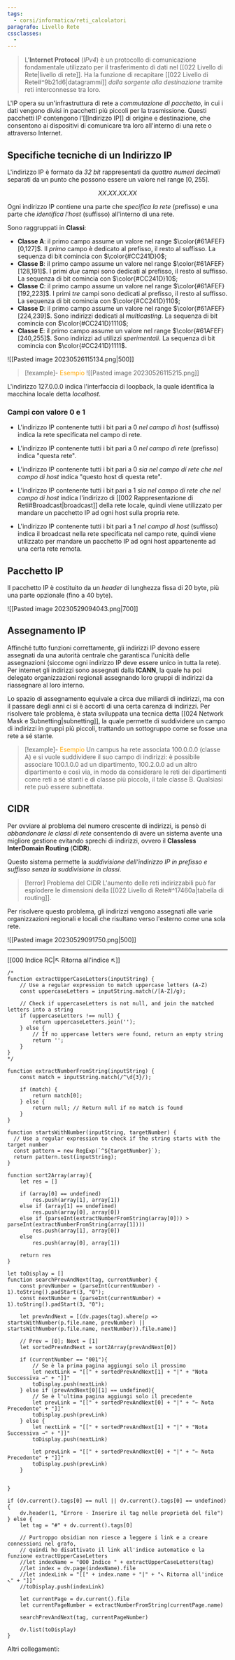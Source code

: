 ```yaml
---
tags:
  - corsi/informatica/reti_calcolatori
paragrafo: Livello Rete
cssclasses:
  - 
---
```

>L'**Internet Protocol** (*IPv4*) è un protocollo di comunicazione fondamentale utilizzato per il trasferimento di dati nel [[022 Livello di Rete|livello di rete]]. Ha la funzione di recapitare [[022 Livello di Rete#^9b21d6|datagrammi]] *dalla sorgente alla destinazione* tramite reti interconnesse tra loro.

L'IP opera su un'infrastruttura di rete a *commutazione di pacchetto*, in cui i dati vengono divisi in pacchetti più piccoli per la trasmissione. Questi pacchetti IP contengono l'[[Indirizzo IP]] di origine e destinazione, che consentono ai dispositivi di comunicare tra loro all'interno di una rete o attraverso Internet.

## Specifiche tecniche di un Indirizzo IP
L'indirizzo IP è formato da *32 bit* rappresentati da *quattro numeri decimali* separati da un punto che possono essere un valore nel range $[0, 255]$.

$$XX.XX.XX.XX$$

Ogni indirizzo IP contiene una parte che *specifica la rete* (prefisso) e una parte che *identifica l'host* (suffisso) all'interno di una rete.

Sono raggruppati in **Classi**:
- **Classe A**: il primo campo assume un valore nel range $\color{#61AFEF}[0,127]$. Il *primo* campo è dedicato al prefisso, il resto al suffisso. La sequenza di bit comincia con $\color{#CC241D}0$;
- **Classe B**: il primo campo assume un valore nel range $\color{#61AFEF}[128,191]$. I primi *due* campi sono dedicati al prefisso, il resto al suffisso. La sequenza di bit comincia con $\color{#CC241D}10$;
- **Classe C**: il primo campo assume un valore nel range $\color{#61AFEF}[192,223]$. I primi *tre* campi sono dedicati al prefisso, il resto al suffisso. La sequenza di bit comincia con $\color{#CC241D}110$;
- **Classe D**: il primo campo assume un valore nel range $\color{#61AFEF}[224,239]$. Sono indirizzi dedicati al *multicasting*. La sequenza di bit comincia con $\color{#CC241D}1110$;
- **Classe E**: il primo campo assume un valore nel range $\color{#61AFEF}[240,255]$. Sono indirizzi ad utilizzi *sperimentali*. La sequenza di bit comincia con $\color{#CC241D}1111$.

![[Pasted image 20230526115134.png|500]]

> [!example]- <font color="orange">Esempio</font>
> ![[Pasted image 20230526115215.png]]

L'indirizzo $127.0.0.0$ indica l'interfaccia di loopback, la quale identifica la macchina locale detta *localhost*.

### Campi con valore 0 e 1
- L'indirizzo IP contenente tutti i bit pari a 0 *nel campo di host* (suffisso) indica la rete specificata nel campo di rete.
- L'indirizzo IP contenente tutti i bit pari a 0 *nel campo di rete* (prefisso) indica "questa rete".
- L'indirizzo IP contenente tutti i bit pari a 0 *sia nel campo di rete che nel campo di host* indica "questo host di questa rete".

- L'indirizzo IP contenente tutti i bit pari a 1 *sia nel campo di rete che nel campo di host* indica l'indirizzo di [[002 Rappresentazione di Reti#Broadcast|broadcast]] della rete locale, quindi viene utilizzato per mandare un pacchetto IP ad ogni host sulla propria rete.
- L'indirizzo IP contenente tutti i bit pari a 1 *nel campo di host* (suffisso) indica il broadcast nella rete specificata nel campo rete, quindi viene utilizzato per mandare un pacchetto IP ad ogni host appartenente ad una certa rete remota.

## Pacchetto IP
Il pacchetto IP è costituito da un *header* di lunghezza fissa di 20 byte, più una parte opzionale (fino a 40 byte).

![[Pasted image 20230529094043.png|700]]

## Assegnamento IP
Affinché tutto funzioni correttamente, gli indirizzi IP devono essere assegnati da una autorità centrale che garantisca l'unicità delle assegnazioni (siccome ogni indirizzo IP deve essere unico in tutta la rete). Per internet gli indirizzi sono assegnati dalla **ICANN**, la quale ha poi delegato organizzazioni regionali assegnando loro gruppi di indirizzi da riassegnare al loro interno.

Lo spazio di assegnamento equivale a circa due miliardi di indirizzi, ma con il passare degli anni ci si è accorti di una certa carenza di indirizzi. Per risolvere tale problema, è stata sviluppata una tecnica detta [[024 Network Mask e Subnetting|subnetting]], la quale permette di suddividere un campo di indirizzi in gruppi più piccoli, trattando un sottogruppo come se fosse una rete a sé stante.

> [!example]- <font color="orange">Esempio</font>
> Un campus ha rete associata 100.0.0.0 (classe A) e si vuole suddividere il suo campo di indirizzi: è possibile associare 100.1.0.0 ad un dipartimento, 100.2.0.0 ad un altro dipartimento e così via, in modo da considerare le reti dei dipartimenti come reti a sé stanti e di classe più piccola, il tale classe B. Qualsiasi rete può essere subnettata.

## CIDR
Per ovviare al problema del numero crescente di indirizzi, is pensò di *abbandonare le classi di rete* consentendo di avere un sistema avente una migliore gestione evitando sprechi di indirizzi, ovvero il **Classless InterDomain Routing** (**CIDR**).

Questo sistema permette la *suddivisione dell'indirizzo IP in prefisso e suffisso senza la suddivisione in classi*. 

> [!error] Problema del CIDR
> L'aumento delle reti indirizzabili può far esplodere le dimensioni della [[022 Livello di Rete#^17460a|tabella di routing]].

Per risolvere questo problema, gli indirizzi vengono assegnati alle varie organizzazioni regionali e locali che risultano verso l'esterno come una sola rete.

![[Pasted image 20230529091750.png|500]]


___
[[000 Indice RC|↖ Ritorna all'indice ↖]]
```dataviewjs
/*
function extractUpperCaseLetters(inputString) {
	// Use a regular expression to match uppercase letters (A-Z)
	const uppercaseLetters = inputString.match(/[A-Z]/g);
	
	// Check if uppercaseLetters is not null, and join the matched letters into a string
	if (uppercaseLetters !== null) {
		return uppercaseLetters.join('');
	} else {
	    // If no uppercase letters were found, return an empty string
	    return '';
	}
}
*/

function extractNumberFromString(inputString) {
	const match = inputString.match(/^\d{3}/);
	
	if (match) {
		return match[0];
	} else {
		return null; // Return null if no match is found
	}
}

function startsWithNumber(inputString, targetNumber) {
  // Use a regular expression to check if the string starts with the target number
  const pattern = new RegExp(`^${targetNumber}`);
  return pattern.test(inputString);
}

function sort2Array(array){
	let res = []
	
	if (array[0] == undefined)
		res.push(array[1], array[1])
	else if (array[1] == undefined)
		res.push(array[0], array[0])
	else if (parseInt(extractNumberFromString(array[0])) > parseInt(extractNumberFromString(array[1])))
		res.push(array[1], array[0])
	else
		res.push(array[0], array[1])
	
	return res
}

let toDisplay = []
function searchPrevAndNext(tag, currentNumber) {
	const prevNumber = (parseInt(currentNumber) - 1).toString().padStart(3, "0");
	const nextNumber = (parseInt(currentNumber) + 1).toString().padStart(3, "0");
	
	let prevAndNext = [(dv.pages(tag).where(p => startsWithNumber(p.file.name, prevNumber) || startsWithNumber(p.file.name, nextNumber)).file.name)]
	
	// Prev = [0]; Next = [1]
	let sortedPrevAndNext = sort2Array(prevAndNext[0])
	
	if (currentNumber == "001"){ 
		// Se è la prima pagina aggiungi solo il prossimo
		let nextLink = "[[" + sortedPrevAndNext[1] + "|" + "Nota Successiva →" + "]]"
		toDisplay.push(nextLink)
	} else if (prevAndNext[0][1] == undefined){
		// Se è l'ultima pagina aggiungi solo il precedente
		let prevLink = "[[" + sortedPrevAndNext[0] + "|" + "← Nota Precedente" + "]]"
		toDisplay.push(prevLink)
	} else {
		let nextLink = "[[" + sortedPrevAndNext[1] + "|" + "Nota Successiva →" + "]]"
		toDisplay.push(nextLink)
		
		let prevLink = "[[" + sortedPrevAndNext[0] + "|" + "← Nota Precedente" + "]]"
		toDisplay.push(prevLink)
	}
	
	
}

if (dv.current().tags[0] == null || dv.current().tags[0] == undefined){
	dv.header(1, "Errore - Inserire il tag nelle proprietà del file")
} else {
	let tag = "#" + dv.current().tags[0]

	// Purtroppo obsidian non riesce a leggere i link e a creare connessioni nel grafo,
	// quindi ho disattivato il link all'indice automatico e la funzione extractUpperCaseLetters
	//let indexName = "000 Indice " + extractUpperCaseLetters(tag)
	//let index = dv.page(indexName).file
	//let indexLink = "[[" + index.name + "|" + "↖ Ritorna all'indice ↖" + "]]"
	//toDisplay.push(indexLink)
	
	let currentPage = dv.current().file
	let currentPageNumber = extractNumberFromString(currentPage.name)
	
	searchPrevAndNext(tag, currentPageNumber)
	
	dv.list(toDisplay)
}
```

Altri collegamenti: 